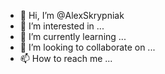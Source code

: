 - 👋 Hi, I’m @AlexSkrypniak
- 👀 I’m interested in ...
- 🌱 I’m currently learning ...
- 💞️ I’m looking to collaborate on ...
- 📫 How to reach me ...

<!---
AlexSkrypniak/AlexSkrypniak is a ✨ special ✨ repository because its `README.md` (this file) appears on your GitHub profile.
You can click the Preview link to take a look at your changes.
--->
